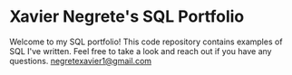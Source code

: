 # Xavier Negrete's SQL Portfolio
Welcome to my SQL portfolio! This code repository contains examples of SQL I've written. Feel free to take a look and reach out if you have any questions.
negretexavier1@gmail.com
